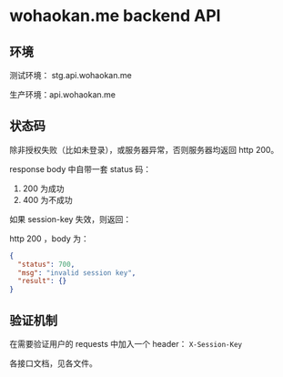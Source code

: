 # wohaokan.me backend API



## 环境

测试环境： stg.api.wohaokan.me

生产环境：api.wohaokan.me



## 状态码

除非授权失败（比如未登录），或服务器异常，否则服务器均返回 http 200。

response body 中自带一套 status 码：

1. 200 为成功
2. 400 为不成功

如果 session-key 失效，则返回： 

http 200 ，body 为：

```json
{
  "status": 700,
  "msg": "invalid session key",
  "result": {}
}
```



## 验证机制

在需要验证用户的 requests 中加入一个 header： `X-Session-Key`



各接口文档，见各文件。
